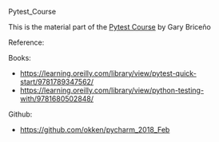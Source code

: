 Pytest_Course

This is the material part of the [Pytest Course](http://www.clubdetecnologia.net/cursos/pruebas-con-python/) by Gary Briceño

Reference:

Books:
- https://learning.oreilly.com/library/view/pytest-quick-start/9781789347562/ 
- https://learning.oreilly.com/library/view/python-testing-with/9781680502848/

Github:
- https://github.com/okken/pycharm_2018_Feb
